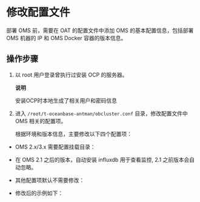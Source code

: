 修改配置文件 
===========================

部署 OMS 前，需要在 OAT 的配置文件中添加 OMS 的基本配置信息，包括部署 OMS 机器的 IP 和 OMS Docker 容器的版本信息。

操作步骤 
-------------------------

1. 以 root 用户登录曾执行过安装 OCP 的服务器。

   **说明**

   

   安装OCP时本地生成了相关用户和密码信息
   

2. 进入 `/root/t-oceanbase-antman/obcluster.conf` 目录，修改配置文件中 OMS 相关的配置项。

   根据环境和版本信息，主要修改以下四个配置项：
   




* OMS 2.x/3.x 需要配置挂载目录：

* 在 OMS 2.1 之后的版本，自动安装 influxdb 用于查看监控, 2.1 之前版本会自动忽略。

* 其他配置项默认不需要修改：

* 修改后的示例如下：



